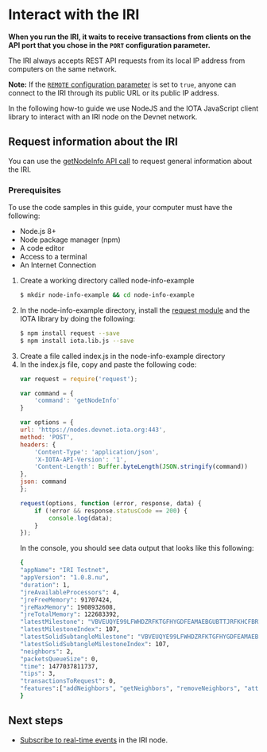 # Interact with the IRI

**When you run the IRI, it waits to receive transactions from clients on the API port that you chose in the `PORT` configuration parameter.**

The IRI always accepts REST API requests from its local IP address from computers on the same network.

**Note:** If the [`REMOTE` configuration parameter](references/iri-configuration-options.md#remote) is set to `true`, anyone can connect to the IRI through its public URL or its public IP address.

In the following how-to guide we use NodeJS and the IOTA JavaScript client library to interact with an IRI node on the Devnet network.

## Request information about the IRI

You can use the [getNodeInfo API call](https://iota.readme.io/v1.5.5/reference#getnodeinfo) to request general information about the IRI.

### Prerequisites

To use the code samples in this guide, your computer must have the following:

* Node.js 8+
* Node package manager (npm)
* A code editor
* Access to a terminal
* An Internet Connection

1. Create a working directory called node-info-example
    ```bash
    $ mkdir node-info-example && cd node-info-example
    ```
2. In the node-info-example directory, install the [request module](https://github.com/request/request) and the IOTA library by doing the following:
    ```bash
    $ npm install request --save
    $ npm install iota.lib.js --save
    ```
3. Create a file called index.js in the node-info-example directory
4. In the index.js file, copy and paste the following code:
    ```javascript
    var request = require('request');

    var command = {
        'command': 'getNodeInfo'
    }

    var options = {
    url: 'https://nodes.devnet.iota.org:443',
    method: 'POST',
    headers: {
        'Content-Type': 'application/json',
        'X-IOTA-API-Version': '1',
        'Content-Length': Buffer.byteLength(JSON.stringify(command))
    },
    json: command
    };

    request(options, function (error, response, data) {
        if (!error && response.statusCode == 200) {
            console.log(data);
        }
    });
    ```
    In the console, you should see data output that looks like this following:
    ```bash
    {
    "appName": "IRI Testnet",
    "appVersion": "1.0.8.nu",
    "duration": 1,
    "jreAvailableProcessors": 4,
    "jreFreeMemory": 91707424,
    "jreMaxMemory": 1908932608,
    "jreTotalMemory": 122683392,
    "latestMilestone": "VBVEUQYE99LFWHDZRFKTGFHYGDFEAMAEBGUBTTJRFKHCFBRTXFAJQ9XIUEZQCJOQTZNOOHKUQIKOY9999",
    "latestMilestoneIndex": 107,
    "latestSolidSubtangleMilestone": "VBVEUQYE99LFWHDZRFKTGFHYGDFEAMAEBGUBTTJRFKHCFBRTXFAJQ9XIUEZQCJOQTZNOOHKUQIKOY9999",
    "latestSolidSubtangleMilestoneIndex": 107,
    "neighbors": 2,
    "packetsQueueSize": 0,
    "time": 1477037811737,
    "tips": 3,
    "transactionsToRequest": 0,
    "features":["addNeighbors", "getNeighbors", "removeNeighbors", "attachToTangle", "interruptAttachToTangle"],
    }
    ```
## Next steps

* [Subscribe to real-time events](how-to-guides/subscribe-to-events-in-the-iri.md) in the IRI node.




